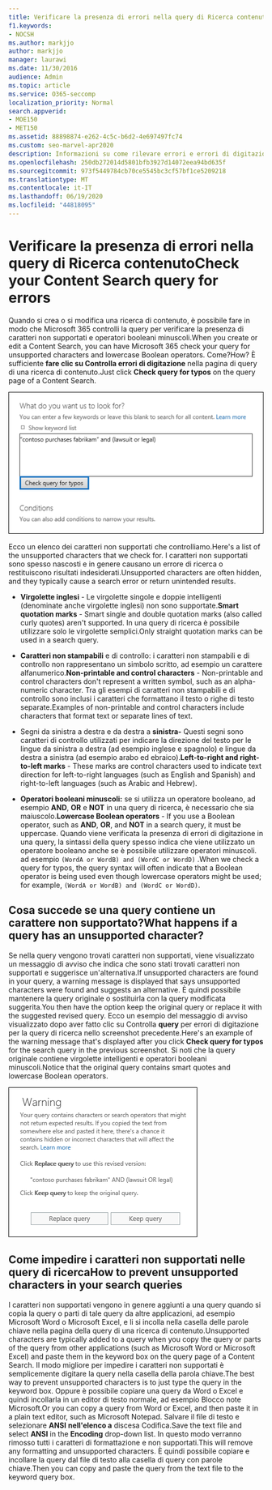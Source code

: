 ```yaml
---
title: Verificare la presenza di errori nella query di Ricerca contenuto
f1.keywords:
- NOCSH
ms.author: markjjo
author: markjjo
manager: laurawi
ms.date: 11/30/2016
audience: Admin
ms.topic: article
ms.service: O365-seccomp
localization_priority: Normal
search.appverid:
- MOE150
- MET150
ms.assetid: 88898874-e262-4c5c-b6d2-4e697497fc74
ms.custom: seo-marvel-apr2020
description: Informazioni su come rilevare errori e errori di digitazione nella query con parole chiave per la ricerca di contenuto, prima di eseguire la ricerca.
ms.openlocfilehash: 250db272014d5801bfb3927d14072eea94bd635f
ms.sourcegitcommit: 973f5449784cb70ce5545bc3cf57bf1ce5209218
ms.translationtype: MT
ms.contentlocale: it-IT
ms.lasthandoff: 06/19/2020
ms.locfileid: "44818095"
---
```

# <a name="check-your-content-search-query-for-errors"></a><span data-ttu-id="14e44-103">Verificare la presenza di errori nella query di Ricerca contenuto</span><span class="sxs-lookup"><span data-stu-id="14e44-103">Check your Content Search query for errors</span></span>

<span data-ttu-id="14e44-104">Quando si crea o si modifica una ricerca di contenuto, è possibile fare in modo che Microsoft 365 controlli la query per verificare la presenza di caratteri non supportati e operatori booleani minuscoli.</span><span class="sxs-lookup"><span data-stu-id="14e44-104">When you create or edit a Content Search, you can have Microsoft 365 check your query for unsupported characters and lowercase Boolean operators.</span></span> <span data-ttu-id="14e44-105">Come?</span><span class="sxs-lookup"><span data-stu-id="14e44-105">How?</span></span> <span data-ttu-id="14e44-106">È sufficiente **fare clic su Controlla errori di digitazione** nella pagina di query di una ricerca di contenuto.</span><span class="sxs-lookup"><span data-stu-id="14e44-106">Just click **Check query for typos** on the query page of a Content Search.</span></span> 
  
![Fare clic su "Controlla errori di digitazione nella query" per verificare la presenza di caratteri non supportati nella query di ricerca](../media/e5314306-cfb2-481d-9b5c-13ce658156e7.png)
  
<span data-ttu-id="14e44-108">Ecco un elenco dei caratteri non supportati che controlliamo.</span><span class="sxs-lookup"><span data-stu-id="14e44-108">Here's a list of the unsupported characters that we check for.</span></span> <span data-ttu-id="14e44-109">I caratteri non supportati sono spesso nascosti e in genere causano un errore di ricerca o restituiscono risultati indesiderati.</span><span class="sxs-lookup"><span data-stu-id="14e44-109">Unsupported characters are often hidden, and they typically cause a search error or return unintended results.</span></span>
  
- <span data-ttu-id="14e44-110">**Virgolette inglesi** - Le virgolette singole e doppie intelligenti (denominate anche virgolette inglesi) non sono supportate.</span><span class="sxs-lookup"><span data-stu-id="14e44-110">**Smart quotation marks** - Smart single and double quotation marks (also called curly quotes) aren't supported.</span></span> <span data-ttu-id="14e44-111">In una query di ricerca è possibile utilizzare solo le virgolette semplici.</span><span class="sxs-lookup"><span data-stu-id="14e44-111">Only straight quotation marks can be used in a search query.</span></span> 
    
- <span data-ttu-id="14e44-112">**Caratteri non stampabili** e di controllo: i caratteri non stampabili e di controllo non rappresentano un simbolo scritto, ad esempio un carattere alfanumerico.</span><span class="sxs-lookup"><span data-stu-id="14e44-112">**Non-printable and control characters** - Non-printable and control characters don't represent a written symbol, such as an alpha-numeric character.</span></span> <span data-ttu-id="14e44-113">Tra gli esempi di caratteri non stampabili e di controllo sono inclusi i caratteri che formattano il testo o righe di testo separate.</span><span class="sxs-lookup"><span data-stu-id="14e44-113">Examples of non-printable and control characters include characters that format text or separate lines of text.</span></span> 
    
- <span data-ttu-id="14e44-114">Segni da sinistra a destra e da destra a **sinistra-** Questi segni sono caratteri di controllo utilizzati per indicare la direzione del testo per le lingue da sinistra a destra (ad esempio inglese e spagnolo) e lingue da destra a sinistra (ad esempio arabo ed ebraico).</span><span class="sxs-lookup"><span data-stu-id="14e44-114">**Left-to-right and right-to-left marks** - These marks are control characters used to indicate text direction for left-to-right languages (such as English and Spanish) and right-to-left languages (such as Arabic and Hebrew).</span></span>
    
- <span data-ttu-id="14e44-115">**Operatori booleani minuscoli:** se si utilizza un operatore booleano, ad esempio **AND**, **OR** e **NOT** in una query di ricerca, è necessario che sia maiuscolo.</span><span class="sxs-lookup"><span data-stu-id="14e44-115">**Lowercase Boolean operators** - If you use a Boolean operator, such as **AND**, **OR**, and **NOT** in a search query, it must be uppercase.</span></span> <span data-ttu-id="14e44-116">Quando viene verificata la presenza di errori di digitazione in una query, la sintassi della query spesso indica che viene utilizzato un operatore booleano anche se è possibile utilizzare operatori minuscoli. ad esempio  `(WordA or WordB) and (WordC or WordD)` .</span><span class="sxs-lookup"><span data-stu-id="14e44-116">When we check a query for typos, the query syntax will often indicate that a Boolean operator is being used even though lowercase operators might be used; for example,  `(WordA or WordB) and (WordC or WordD)`.</span></span>
    
## <a name="what-happens-if-a-query-has-an-unsupported-character"></a><span data-ttu-id="14e44-117">Cosa succede se una query contiene un carattere non supportato?</span><span class="sxs-lookup"><span data-stu-id="14e44-117">What happens if a query has an unsupported character?</span></span>

<span data-ttu-id="14e44-118">Se nella query vengono trovati caratteri non supportati, viene visualizzato un messaggio di avviso che indica che sono stati trovati caratteri non supportati e suggerisce un'alternativa.</span><span class="sxs-lookup"><span data-stu-id="14e44-118">If unsupported characters are found in your query, a warning message is displayed that says unsupported characters were found and suggests an alternative.</span></span> <span data-ttu-id="14e44-119">È quindi possibile mantenere la query originale o sostituirla con la query modificata suggerita.</span><span class="sxs-lookup"><span data-stu-id="14e44-119">You then have the option keep the original query or replace it with the suggested revised query.</span></span> <span data-ttu-id="14e44-120">Ecco un esempio del messaggio di avviso visualizzato dopo aver fatto clic su Controlla **query** per errori di digitazione per la query di ricerca nello screenshot precedente.</span><span class="sxs-lookup"><span data-stu-id="14e44-120">Here's an example of the warning message that's displayed after you click **Check query for typos** for the search query in the previous screenshot.</span></span> <span data-ttu-id="14e44-121">Si noti che la query originale contiene virgolette intelligenti e operatori booleani minuscoli.</span><span class="sxs-lookup"><span data-stu-id="14e44-121">Notice that the original query contains smart quotes and lowercase Boolean operators.</span></span> 
  
![Viene visualizzato un messaggio di avviso con una revisione suggerita per la query](../media/23214b30-8e52-412c-bd80-63fb1b3ed52d.png)
  
## <a name="how-to-prevent-unsupported-characters-in-your-search-queries"></a><span data-ttu-id="14e44-123">Come impedire i caratteri non supportati nelle query di ricerca</span><span class="sxs-lookup"><span data-stu-id="14e44-123">How to prevent unsupported characters in your search queries</span></span>

<span data-ttu-id="14e44-124">I caratteri non supportati vengono in genere aggiunti a una query quando si copia la query o parti di tale query da altre applicazioni, ad esempio Microsoft Word o Microsoft Excel, e li si incolla nella casella delle parole chiave nella pagina della query di una ricerca di contenuto.</span><span class="sxs-lookup"><span data-stu-id="14e44-124">Unsupported characters are typically added to a query when you copy the query or parts of the query from other applications (such as Microsoft Word or Microsoft Excel) and paste them in the keyword box on the query page of a Content Search.</span></span> <span data-ttu-id="14e44-125">Il modo migliore per impedire i caratteri non supportati è semplicemente digitare la query nella casella della parola chiave.</span><span class="sxs-lookup"><span data-stu-id="14e44-125">The best way to prevent unsupported characters is to just type the query in the keyword box.</span></span> <span data-ttu-id="14e44-126">Oppure è possibile copiare una query da Word o Excel e quindi incollarla in un editor di testo normale, ad esempio Blocco note Microsoft.</span><span class="sxs-lookup"><span data-stu-id="14e44-126">Or you can copy a query from Word or Excel, and then paste it in a plain text editor, such as Microsoft Notepad.</span></span> <span data-ttu-id="14e44-127">Salvare il file di testo e selezionare **ANSI** **nell'elenco a** discesa Codifica.</span><span class="sxs-lookup"><span data-stu-id="14e44-127">Save the text file and select **ANSI** in the **Encoding** drop-down list.</span></span> <span data-ttu-id="14e44-128">In questo modo verranno rimosso tutti i caratteri di formattazione e non supportati.</span><span class="sxs-lookup"><span data-stu-id="14e44-128">This will remove any formatting and unsupported characters.</span></span> <span data-ttu-id="14e44-129">È quindi possibile copiare e incollare la query dal file di testo alla casella di query con parole chiave.</span><span class="sxs-lookup"><span data-stu-id="14e44-129">Then you can copy and paste the query from the text file to the keyword query box.</span></span> 
